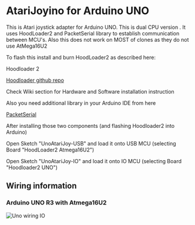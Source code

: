 # AtariJoyino for Arduino UNO

This is Atari joystick adapter for Arduino UNO. This is dual CPU version . It uses HoodLoader2 and PacketSerial library
to establish communication between MCU's. Also this does not work on MOST of clones as they do not use AtMega16U2

To flash this install and burn HoodLoader2 as described here:

Hoodloader 2

[Hoodloader github repo](https://github.com/NicoHood/HoodLoader2)

Check Wiki section for Hardware and Software installation instruction

Also you need additional library in your Arduino IDE from here

[PacketSerial](https://github.com/bakercp/PacketSerial)

After installing those two components (and flashing Hoodloader2 into Arduino)

Open Sketch "UnoAtariJoy-USB" and load it onto USB MCU (selecting Board "HoodLoader2 Atmega16U2")

Open Sketch "UnoAtariJoy-IO" and load it onto IO MCU (selecting Board "Hoodloader2 UNO")


## Wiring information

### Arduino UNO R3 with Atmega16U2
![Uno wiring IO](https://user-images.githubusercontent.com/45807753/125113815-0620ac00-e0e1-11eb-9e41-aeb989022d53.png)


 


